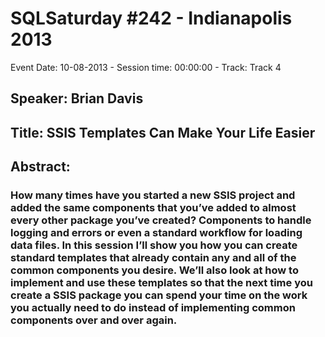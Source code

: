 # SQLSaturday #242 - Indianapolis 2013
Event Date: 10-08-2013 - Session time: 00:00:00 - Track: Track 4
## Speaker: Brian Davis
## Title: SSIS Templates Can Make Your Life Easier
## Abstract:
### How many times have you started a new SSIS project and added the same components that you’ve added to almost every other package you’ve created?  Components to handle logging and errors or even a standard workflow for loading data files.  In this session I’ll show you how you can create standard templates that already contain any and all of the common components you desire.  We’ll also look at how to implement and use these templates so that the next time you create a SSIS package you can spend your time on the work you actually need to do instead of implementing common components over and over again.
